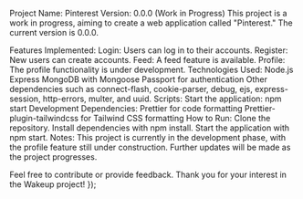 Project Name: Pinterest
Version: 0.0.0 (Work in Progress)
This project is a work in progress, aiming to create a web application called "Pinterest." The current version is 0.0.0.

Features Implemented:
Login: Users can log in to their accounts.
Register: New users can create accounts.
Feed: A feed feature is available.
Profile: The profile functionality is under development.
Technologies Used:
Node.js
Express
MongoDB with Mongoose
Passport for authentication
Other dependencies such as connect-flash, cookie-parser, debug, ejs, express-session, http-errors, multer, and uuid.
Scripts:
Start the application: npm start
Development Dependencies:
Prettier for code formatting
Prettier-plugin-tailwindcss for Tailwind CSS formatting
How to Run:
Clone the repository.
Install dependencies with npm install.
Start the application with npm start.
Notes:
This project is currently in the development phase, with the profile feature still under construction. Further updates will be made as the project progresses.

Feel free to contribute or provide feedback. Thank you for your interest in the Wakeup project!
});
